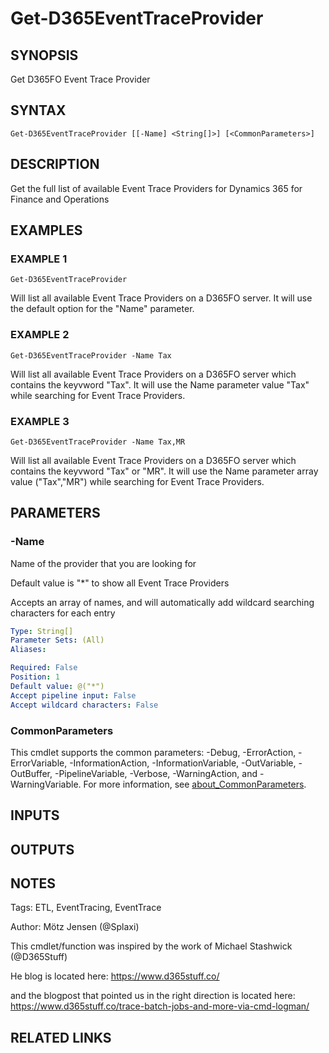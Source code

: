 ﻿---
external help file: d365fo.tools-help.xml
Module Name: d365fo.tools
online version:
schema: 2.0.0
---

# Get-D365EventTraceProvider

## SYNOPSIS
Get D365FO Event Trace Provider

## SYNTAX

```
Get-D365EventTraceProvider [[-Name] <String[]>] [<CommonParameters>]
```

## DESCRIPTION
Get the full list of available Event Trace Providers for Dynamics 365 for Finance and Operations

## EXAMPLES

### EXAMPLE 1
```
Get-D365EventTraceProvider
```

Will list all available Event Trace Providers on a D365FO server.
It will use the default option for the "Name" parameter.

### EXAMPLE 2
```
Get-D365EventTraceProvider -Name Tax
```

Will list all available Event Trace Providers on a D365FO server which contains the keyvword "Tax".
It will use the Name parameter value "Tax" while searching for Event Trace Providers.

### EXAMPLE 3
```
Get-D365EventTraceProvider -Name Tax,MR
```

Will list all available Event Trace Providers on a D365FO server which contains the keyvword "Tax" or "MR".
It will use the Name parameter array value ("Tax","MR") while searching for Event Trace Providers.

## PARAMETERS

### -Name
Name of the provider that you are looking for

Default value is "*" to show all Event Trace Providers

Accepts an array of names, and will automatically add wildcard searching characters for each entry

```yaml
Type: String[]
Parameter Sets: (All)
Aliases:

Required: False
Position: 1
Default value: @("*")
Accept pipeline input: False
Accept wildcard characters: False
```

### CommonParameters
This cmdlet supports the common parameters: -Debug, -ErrorAction, -ErrorVariable, -InformationAction, -InformationVariable, -OutVariable, -OutBuffer, -PipelineVariable, -Verbose, -WarningAction, and -WarningVariable. For more information, see [about_CommonParameters](http://go.microsoft.com/fwlink/?LinkID=113216).

## INPUTS

## OUTPUTS

## NOTES
Tags: ETL, EventTracing, EventTrace

Author: Mötz Jensen (@Splaxi)

This cmdlet/function was inspired by the work of Michael Stashwick (@D365Stuff)

He blog is located here: https://www.d365stuff.co/

and the blogpost that pointed us in the right direction is located here: https://www.d365stuff.co/trace-batch-jobs-and-more-via-cmd-logman/

## RELATED LINKS
